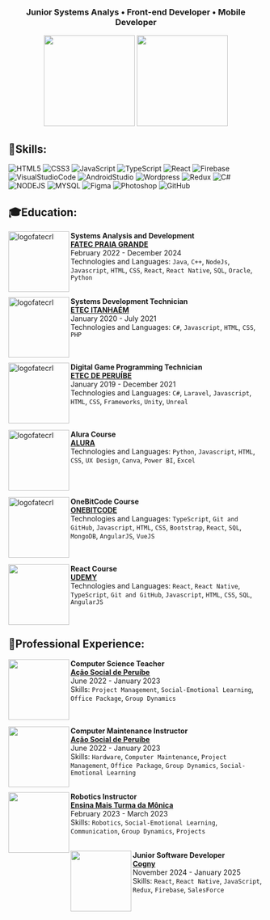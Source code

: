<h3 align="center">
  Junior Systems Analys • Front-end Developer • Mobile Developer
</h3>
<p align= "center";>
  <img
    style="background-color: transparent; height: 180px;"
    src="https://github-readme-stats.vercel.app/api?username=oyangferreira&show_icons=true&border_color=00000000&text_color=ffffff&theme=transparent&icon_color=800080&title_color=89ffbe"/>
  <img
    style="background-color: transparent; height: 180px;"
    src="https://github-readme-stats.vercel.app/api/top-langs/?username=oyangferreira&hide_border=true&border_color=00000000&text_color=ffffff&include_all_commits=true&count_private=true&layout=compact&bg_color=00000000&icon_color=800080&title_color=89ffbe"/>
</p>

## 🎯Skills:

<div style="display: inline_block">
  
![HTML5](https://skillicons.dev/icons?i=html)
![CSS3](https://skillicons.dev/icons?i=css)
![JavaScript](https://skillicons.dev/icons?i=js)
![TypeScript](https://skillicons.dev/icons?i=ts)
![React](https://skillicons.dev/icons?i=react)
![Firebase](https://skillicons.dev/icons?i=firebase)
![VisualStudioCode](https://skillicons.dev/icons?i=vscode)
![AndroidStudio](https://skillicons.dev/icons?i=androidstudio)
![Wordpress](https://skillicons.dev/icons?i=wordpress)
![Redux](https://skillicons.dev/icons?i=redux)
![C#](https://skillicons.dev/icons?i=cs)
![NODEJS](https://skillicons.dev/icons?i=nodejs)
![MYSQL](https://skillicons.dev/icons?i=mysql)
![Figma](https://skillicons.dev/icons?i=figma)
![Photoshop](https://skillicons.dev/icons?i=photoshop)
![GitHub](https://skillicons.dev/icons?i=github)
</div>

## 🎓Education:
  
[<img align="left" height="120px" width="120px" alt="logofatecrl" src="https://media.licdn.com/dms/image/C560BAQFWCsVTBaD6nw/company-logo_200_200/0/1519868830556?e=2147483647&v=beta&t=rWw8EWpRS9l0clR0-Hbf8krBgHhNP9Ikr8wR5_NX8pM"/>](https://fatecrl.edu.br/)

**Systems Analysis and Development** \
[**FATEC PRAIA GRANDE**](https://fatecrl.edu.br/) \
February 2022 - December 2024 \
Technologies and Languages: `Java`, `C++`, `NodeJs`, `Javascript`, `HTML`, `CSS`, `React`, `React Native`, `SQL`, `Oracle`, `Python`\
<br>
  
[<img align="left" height="120px" width="120px" alt="logofatecrl" src="https://th.bing.com/th/id/OIP.baBNF1j9swIU5QP_50lKEwHaEw?rs=1&pid=ImgDetMain"/>](https://etecitanhaem.com.br/)

**Systems Development Technician** \
[**ETEC ITANHAÉM**](https://etecitanhaem.com.br/) \
January 2020 - July 2021 \
Technologies and Languages: `C#`, `Javascript`, `HTML`, `CSS`, `PHP`\
<br>
<br>
  
[<img align="left" height="120px" width="120px" alt="logofatecrl" src="https://th.bing.com/th/id/OIP.baBNF1j9swIU5QP_50lKEwHaEw?rs=1&pid=ImgDetMain"/>](http://etecperuibe.com.br/)

**Digital Game Programming Technician** \
[**ETEC DE PERUÍBE**](http://etec.com.br/) \
January 2019 - December 2021 \
Technologies and Languages: `C#`, `Laravel`, `Javascript`, `HTML`, `CSS`, `Frameworks`, `Unity`, `Unreal`\
<br>
<br>

[<img align="left" height="120px" width="120px" alt="logofatecrl" src="https://avatars.githubusercontent.com/u/4975968?s=280&v=4"/>](https://cursos.alura.com.br/)

**Alura Course** \
[**ALURA**](https://cursos.alura.com.br/) \
Technologies and Languages: `Python`, `Javascript`, `HTML`, `CSS`, `UX Design`, `Canva`, `Power BI`, `Excel`\
<br>
<br>
<br>
  
[<img align="left" height="120px" width="120px" alt="logofatecrl" src="https://th.bing.com/th/id/R.d89b643c17f601608cb8e840a032655a?rik=9%2fQ%2b5F9ULmAlEg&pid=ImgRaw&r=0"/>](https://cursos.onebitcode.com/)

**OneBitCode Course** \
[**ONEBITCODE**](https://cursos.onebitcode.com/) \
Technologies and Languages: `TypeScript`, `Git and GitHub`, `Javascript`, `HTML`, `CSS`, `Bootstrap`, `React`, `SQL`, `MongoDB`, `AngularJS`, `VueJS`\
<br>
<br>

[<img align="left" height="120px" width="120px" alt="" src="https://th.bing.com/th/id/OIP.K-4RqDC6zFrpAG31ayDDOgHaHa?rs=1&pid=ImgDetMain"/>](udemy.com/)

**React Course** \
[**UDEMY**](udemy.com/) \
Technologies and Languages: `React`, `React Native`, `TypeScript`, `Git and GitHub`, `Javascript`, `HTML`, `CSS`, `SQL`, `AngularJS`\
<br>
<br>


## 💼Professional Experience:

[<img align="left" height="120px" width="120px" alt="" src="https://acaosocialdeperuibe.org/wp-content/uploads/2021/10/cropped-logo-Acao-Social.jpg"/>](https://acaosocialdeperuibe.org/#:~:text=Fundada%20em%201969%2C%20a%20A%C3%A7%C3%A3o%20Social%20de%20Peru%C3%ADbe,igualdade%2C%20o%20bem-estar%20social%20e%20o%20desenvolvimento%20regional.)

**Computer Science Teacher** \
[**Ação Social de Peruíbe**](https://acaosocialdeperuibe.org/) \
June 2022 - January 2023 \
Skills: `Project Management`, `Social-Emotional Learning`, `Office Package`, `Group Dynamics` \
<br>
<br>
  
[<img align="left" height="120px" width="120px" alt="" src="https://acaosocialdeperuibe.org/wp-content/uploads/2021/10/cropped-logo-Acao-Social.jpg"/>](https://acaosocialdeperuibe.org/#:~:text=Fundada%20em%201969%2C%20a%20A%C3%A7%C3%A3o%20Social%20de%20Peru%C3%ADbe,igualdade%2C%20o%20bem-estar%20social%20e%20o%20desenvolvimento%20regional.)

**Computer Maintenance Instructor** \
[**Ação Social de Peruíbe**](https://acaosocialdeperuibe.org/) \
June 2022 - January 2023 \
Skills: `Hardware`, `Computer Maintenance`, `Project Management`, `Office Package`, `Group Dynamics`, `Social-Emotional Learning` \
<br>

[<img align="left" height="120px" width="120px" alt="" src="https://th.bing.com/th/id/OIP.SiYKQjI9MGYp34QbSSQvqQHaEQ?w=265&h=180&c=7&r=0&o=5&dpr=1.1&pid=1.7"/>](https://www.ensinamais.com.br)

**Robotics Instructor** \
[**Ensina Mais Turma da Mônica**](https://www.ensinamais.com.br/) \
February 2023 - March 2023 \
Skills: `Robotics`, `Social-Emotional Learning`, `Communication`, `Group Dynamics`, `Projects` \
<br>

[<img align="left" height="120px" width="120px" alt="" src="https://encrypted-tbn0.gstatic.com/images?q=tbn:ANd9GcROocYHhcuqnGacuW6iiHgtSb4ovhGBss1VmA&s"/>](https://www.cogny.co/)

**Junior Software Developer** \
[**Cogny**](https://www.cogny.co/) \
November 2024 - January 2025 \
Skills: `React`, `React Native`, `JavaScript`, `Redux`, `Firebase`, `SalesForce` \
<br>
<br>
